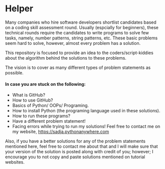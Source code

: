 # Helper

Many companies who hire software developers shortlist candidates based on a coding skill assessment round. Usually (espcially for beginners), these technical rounds require the candidates to write programs to solve few tasks, namely, number patterns, string patterns, etc.
These basic problems seem hard to solve, however, almost every problem has a solution.

This repository is focused to provide an idea to the coders/script-kiddies about the algorithm behind the solutions to these problems.

The vision is to cover as many different types of problem statements as possible.

#### In case you are stuck on the following:
 * What is GitHub?
 * How to use GitHub?
 * Basics of Python/ OOPs/ Programing.
 * How to install Python (the programing language used in these solutions).
 * How to run these programs?
 * Have a different problem statement!
 * Facing errors while trying to run my solutions!
Feel free to contact me on my website, https://sadja.pythonanywhere.com

Also, if you have a better solutions for any of the problem statements mentioned here, feel free to contact me about that and I will make sure that your version of the solution is posted along with credit of you; however; I encourage you to not copy and paste solutions mentioned on tutorial websites.
